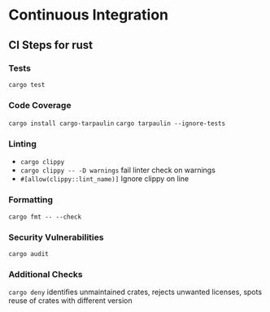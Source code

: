 # Continuous Integration
## CI Steps for rust
### Tests
```
cargo test
```
### Code Coverage
`cargo install cargo-tarpaulin`
`cargo tarpaulin --ignore-tests`

### Linting
- `cargo clippy` 
- `cargo clippy -- -D warnings` fail linter check on warnings
- `#[allow(clippy::lint_name)]` Ignore clippy on line

### Formatting
`cargo fmt -- --check`

### Security Vulnerabilities
`cargo audit`

### Additional Checks
`cargo deny` identifies unmaintained crates, rejects unwanted licenses, spots reuse of crates with different version

